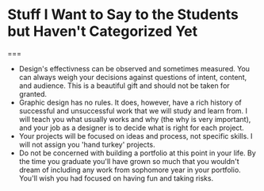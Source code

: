 # Stuff I Want to Say to the Students but Haven't Categorized Yet
===

- Design's effectivness can be observed and sometimes measured. You can always weigh your decisions against questions of intent, content, and audience. This is a beautiful gift and should not be taken for granted.
- Graphic design has no rules. It does, however, have a rich history of successful and unsuccessful work that we will study and learn from. I will teach you what usually works and why (the why is very important), and your job as a designer is to decide what is right for each project.
- Your projects will be focused on ideas and process, not specific skills. I will not assign you 'hand turkey' projects.
- Do not be concerned with building a portfolio at this point in your life. By the time you graduate you'll have grown so much that you wouldn't dream of including any work from sophomore year in your portfolio. You'll wish you had focused on having fun and taking risks.